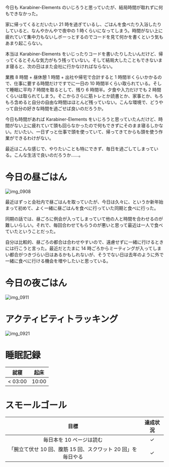 今日も Karabiner-Elements のいじろうと思っていたが、結局時間が取れずに何もできなかった。

家に帰ってくるとだいたい 21 時を過ぎているし、ごはんを食べたり入浴したりしていると、なんやかんやで夜中の 1 時くらいになってしまう。時間がない上に疲れていて集中力もないしボーっとするのでコードを見て何かを書くという気もあまり起こらない。

本当は Karabiner-Elements をいじったりコードを書いたりしたいんだけど、帰ってくるとそんな気力がもう残っていない。そして結局大したこともできないまま寝ると、次の日はまた会社に行かなければならない。

業務 8 時間 + 昼休憩 1 時間 + 出社や帰宅で合計すると 1 時間半くらいかかるので、仕事に要する時間だけですでに一日の 10 時間半くらい取られている。そして睡眠に平均 7 時間を取るとして、残り 6 時間半。夕食や入力だけでも 2 時間くらいは取られてしまう。そこからさらに筋トレとか読書とか、家事とか、もろもろ含めると自分の自由な時間はほとんど残っていない。こんな環境で、どうやって自分の好きな時間を過ごせば良いのだろうか。

今日も時間があれば Karabiner-Elements をいじろうと思っていたんだけど、時間がない上に疲れていて頭も回らなかったので何もできずにそのまま寝るしかない。だいたい、一日ずっと仕事で頭を使っていて、帰ってきてからも頭を使う作業ができるわけがない。

最近はこんな感じで、やりたいことも特にできず、毎日を過ごしてしまっている。こんな生活で良いのだろうか......。

# 今日の昼ごはん
![img_0908](https://noraworld.github.io/box-bulbasaur/2019/01/img_0908.jpg)

最近はずっと会社内で昼ごはんを取っていたが、今日は久々に、というか新年始まって初めて、よく一緒に昼ごはんを食べに行っていた同期と食べに行った。

同期の話では、昼ごろに例会が入ってしまっていて他の人と時間を合わせるのが難しいらしい。それで、毎回合わせてもらうのが悪いと思って最近は一人で食べていたということだった。

自分は比較的、昼ごろの都合は合わせやすいので、遠慮せずに一緒に行けるときには行こうと言った。最近だとたまに 14 時ごろからミーティングが入ってしまい都合がつきづらい日はあるかもしれないが、そうでない日は去年のように外で一緒に食べに行ける機会を増やしたいと思っている。

# 今日の夜ごはん
![img_0911](https://noraworld.github.io/box-bulbasaur/2019/01/img_0911.jpg)

# アクティビティトラッキング
![img_0921](https://noraworld.github.io/box-bulbasaur/2019/01/img_0921.png)

# 睡眠記録
| 就寝 | 起床 |
|:---:|:---:|
| < 03:00 | 10:00 |

# スモールゴール
| 目標 | 達成状況 |
|:---:|:---:|
| 毎日本を 10 ページは読む | ✓ |
| 「腕立て伏せ 10 回、腹筋 15 回、スクワット 20 回」を毎日やる | ✓ |
